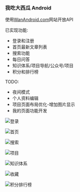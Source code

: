 
### 我吃大西瓜 Android

使用[WanAndroid.com](https://www.wanandroid.com/)网站开放API



已实现功能:

- 登录和注册
- 首页最新文章列表
- 搜索功能
- 每日问答
- 知识体系/项目导航/公众号/项目
- 积分和排行榜

TODO:

- 夜间模式
- 个人资料编辑
- 项目页面布局优化-增加图片显示
- 我的页面功能开发



![登录](https://gitee.com/yuaihen/wcdxg/raw/master/pic/%E7%99%BB%E5%BD%95%E6%B3%A8%E5%86%8C.png)

![首页](https://gitee.com/yuaihen/wcdxg/raw/master/pic\首页.png)

![搜索](https://gitee.com/yuaihen/wcdxg/raw/master/pic\搜索.png)

![项目](https://gitee.com/yuaihen/wcdxg/raw/master/pic\项目.png)

![知识体系](https://gitee.com/yuaihen/wcdxg/raw/master/pic\知识体系.png)

![收藏](https://gitee.com/yuaihen/wcdxg/raw/master/pic\收藏.png)

![积分排行榜](https://gitee.com/yuaihen/wcdxg/raw/master/pic\积分排行榜.png)
